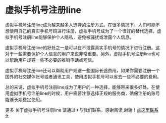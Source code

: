 # 虚拟手机号注册line

虚拟手机号注册line成为越来越多人选择的注册方式。在很多情况下，人们可能不想使用自己的真实手机号码进行注册，虚拟手机号成为了一个很好的替代选择。虚拟手机号注册line能够保护个人隐私，避免被骚扰或泄露个人信息。

虚拟手机号注册line的好处之一是可以在不泄露真实手机号的情况下进行注册。这对于一些需要保护个人信息的用户来说非常重要。另外，虚拟手机号注册line也可以帮助用户规避一些不必要的推销电话或短信。

虚拟手机号注册line还可以帮助用户规避一些国际长途费用，如果你需要注册一个国外的社交媒体账号或者通讯工具，使用虚拟手机号可以省去一些不必要的费用。

总的来说，虚拟手机号注册line成为了用户的一种选择，能够带来很多好处。在使用虚拟手机号注册line的时候，用户需要注意选择正规的服务商，确保注册的账号能够长期稳定使用。

更多 关于虚拟手机号注册line 请通过✈与我们联系，感谢阅读,谢谢！[点这里联系✈](https://acc.k02.cc)